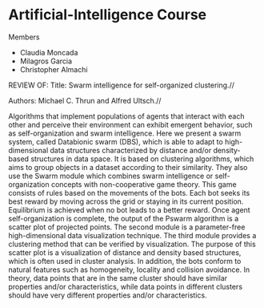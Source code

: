 # Artificial-Intelligence Course

Members
  - Claudia Moncada
  - Milagros Garcia
  - Christopher Almachi

REVIEW OF:
Title: Swarm intelligence for self-organized clustering.//

Authors: Michael C. Thrun and Alfred Ultsch.//

Algorithms that implement populations of agents that interact with each other and perceive their environment can exhibit emergent behavior, such as self-organization and swarm intelligence. Here we present a swarm system, called Databionic swarm (DBS), which is able to adapt to high-dimensional data structures characterized by distance and/or density-based structures in data space. It is based on clustering algorithms, which aims to group objects in a dataset according to their similarity. They also use the Swarm module which combines swarm intelligence or self-organization concepts with non-cooperative game theory. This game consists of rules based on the movements of the bots. Each bot seeks its best reward by moving across the grid or staying in its current position. Equilibrium is achieved when no bot leads to a better reward. Once agent self-organization is complete, the output of the Pswarm algorithm is a scatter plot of projected points. The second module is a parameter-free high-dimensional data visualization technique. The third module provides a clustering method that can be verified by visualization. The purpose of this scatter plot is a visualization of distance and density based structures, which is often used in cluster analysis. In addition, the bots conform to natural features such as homogeneity, locality and collision avoidance. In theory, data points that are in the same cluster should have similar properties and/or characteristics, while data points in different clusters should have very different properties and/or characteristics.




